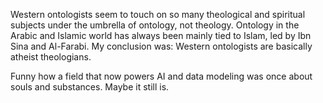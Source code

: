 Western ontologists seem to touch on so many theological and spiritual subjects under the umbrella of ontology, not theology. 
Ontology in the Arabic and Islamic world has always been mainly tied to Islam, led by Ibn Sina and Al-Farabi.
My conclusion was: Western ontologists are basically atheist theologians.

Funny how a field that now powers AI and data modeling was once about souls and substances. Maybe it still is.